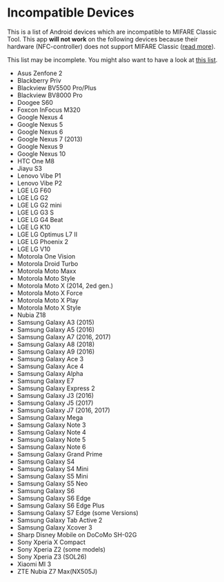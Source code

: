 Incompatible Devices
====================

This is a list of Android devices which are incompatible to MIFARE Classic Tool.
This app **will not work** on the following devices because their hardware
(NFC-controller) does not support MIFARE Classic
([read more](https://github.com/ikarus23/MifareClassicTool/issues/1)).


This list may be incomplete. You might also want to have a look at
[this list](http://www.shopnfc.it/en/content/7-nfc-device-compatibility).

* Asus Zenfone 2
* Blackberry Priv
* Blackview BV5500 Pro/Plus
* Blackview BV8000 Pro
* Doogee S60
* Foxcon InFocus M320
* Google Nexus 4
* Google Nexus 5
* Google Nexus 6
* Google Nexus 7 (2013)
* Google Nexus 9
* Google Nexus 10
* HTC One M8
* Jiayu S3
* Lenovo Vibe P1
* Lenovo Vibe P2
* LGE LG F60
* LGE LG G2
* LGE LG G2 mini
* LGE LG G3 S
* LGE LG G4 Beat
* LGE LG K10
* LGE LG Optimus L7 II
* LGE LG Phoenix 2
* LGE LG V10
* Motorola One Vision
* Motorola Droid Turbo
* Motorola Moto Maxx
* Motorola Moto Style
* Motorola Moto X (2014, 2ed gen.)
* Motorola Moto X Force
* Motorola Moto X Play
* Motorola Moto X Style
* Nubia Z18
* Samsung Galaxy A3 (2015)
* Samsung Galaxy A5 (2016)
* Samsung Galaxy A7 (2016, 2017)
* Samsung Galaxy A8 (2018)
* Samsung Galaxy A9 (2016)
* Samsung Galaxy Ace 3
* Samsung Galaxy Ace 4
* Samsung Galaxy Alpha
* Samsung Galaxy E7
* Samsung Galaxy Express 2
* Samsung Galaxy J3 (2016)
* Samsung Galaxy J5 (2017)
* Samsung Galaxy J7 (2016, 2017)
* Samsung Galaxy Mega
* Samsung Galaxy Note 3
* Samsung Galaxy Note 4
* Samsung Galaxy Note 5
* Samsung Galaxy Note 6
* Samsung Galaxy Grand Prime
* Samsung Galaxy S4
* Samsung Galaxy S4 Mini
* Samsung Galaxy S5 Mini
* Samsung Galaxy S5 Neo
* Samsung Galaxy S6
* Samsung Galaxy S6 Edge
* Samsung Galaxy S6 Edge Plus
* Samsung Galaxy S7 Edge (some Versions)
* Samsung Galaxy Tab Active 2
* Samsung Galaxy Xcover 3
* Sharp Disney Mobile on DoCoMo SH-02G
* Sony Xperia X Compact
* Sony Xperia Z2 (some models)
* Sony Xperia Z3 (SOL26)
* Xiaomi MI 3
* ZTE Nubia Z7 Max(NX505J)

